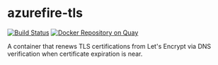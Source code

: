 # azurefire-tls

[![Build Status](https://travis-ci.org/smashwilson/azurefire-tls.svg?branch=master)](https://travis-ci.org/smashwilson/azurefire-tls) [![Docker Repository on Quay](https://quay.io/repository/smashwilson/azurefire-tls/status "Docker Repository on Quay")](https://quay.io/repository/smashwilson/azurefire-tls)

A container that renews TLS certifications from Let's Encrypt via DNS verification when certificate expiration is near.
